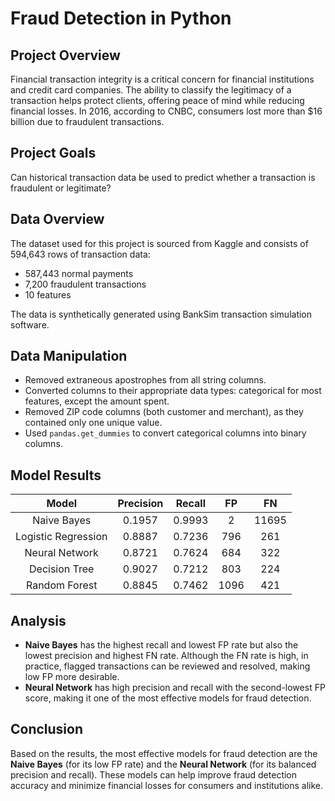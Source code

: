 # Fraud Detection in Python

## Project Overview
Financial transaction integrity is a critical concern for financial institutions and credit card companies. The ability to classify the legitimacy of a transaction helps protect clients, offering peace of mind while reducing financial losses. In 2016, according to CNBC, consumers lost more than $16 billion due to fraudulent transactions.

## Project Goals
Can historical transaction data be used to predict whether a transaction is fraudulent or legitimate?

## Data Overview
The dataset used for this project is sourced from Kaggle and consists of 594,643 rows of transaction data:
- 587,443 normal payments
- 7,200 fraudulent transactions
- 10 features

The data is synthetically generated using BankSim transaction simulation software.

## Data Manipulation
- Removed extraneous apostrophes from all string columns.
- Converted columns to their appropriate data types: categorical for most features, except the amount spent.
- Removed ZIP code columns (both customer and merchant), as they contained only one unique value.
- Used `pandas.get_dummies` to convert categorical columns into binary columns.

## Model Results

| Model                | Precision     | Recall   | FP    | FN    |
| :------------------: |:------------: | :------: | :--:  | :--:  |
| Naive Bayes          | 0.1957        | 0.9993   | 2     | 11695 |
| Logistic Regression  | 0.8887        | 0.7236   | 796   | 261   |
| Neural Network       | 0.8721        | 0.7624   | 684   | 322   |
| Decision Tree        | 0.9027        | 0.7212   | 803   | 224   |
| Random Forest        | 0.8845        | 0.7462   | 1096  | 421   |

## Analysis
- **Naive Bayes** has the highest recall and lowest FP rate but also the lowest precision and highest FN rate. Although the FN rate is high, in practice, flagged transactions can be reviewed and resolved, making low FP more desirable.
- **Neural Network** has high precision and recall with the second-lowest FP score, making it one of the most effective models for fraud detection.

## Conclusion
Based on the results, the most effective models for fraud detection are the **Naive Bayes** (for its low FP rate) and the **Neural Network** (for its balanced precision and recall). These models can help improve fraud detection accuracy and minimize financial losses for consumers and institutions alike.

